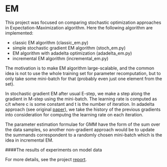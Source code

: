 # EM

This project was focused on comparing stochastic optimization approaches in Expectation-Maximization algorithm. Here the following algorithm are implemented:
* classic EM algorithm (classic_em.py)
* simple stochastic gradient EM algorithm (stoch_em.py)
* EM algorithm with adadelta optimization (adadelta_em.py)
* incremental EM algorithm (incremental_em.py)

The motivation is to make EM algorithm large-scalable, and the common idea is not to use the whole training set for parameter recomputation, but to only take some mini-batch for that (probably even just one element from the set). 

In stochastic gradient EM after usual E-step, we make a step along the gradient in M-step using the mini-batch. The learning rate is computed as c/t where c is some constant and t is the number of iteration. In adadelta approach (see original [paper](http://www.matthewzeiler.com/pubs/googleTR2012/googleTR2012.pdf)), we take the history of the previous gradients into consideration for computng the learning rate on each iteration.

The parameter estimation formulae for GMM have the form of the sum over the data samples, so another non-gradient approach would be to  update the summands correspondent to a randomly chosen mini-batch which is the idea in incremental EM.

####The results of experiments on model data

<to be added>

For more details, see the project [report](paper.pdf).

